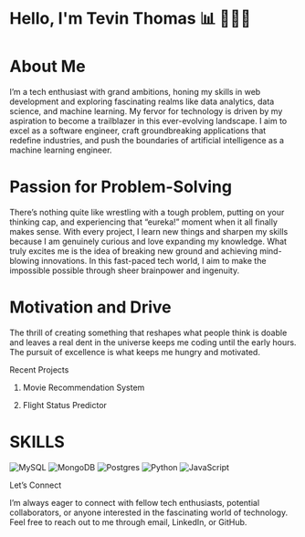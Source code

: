 
# Hello, I'm Tevin Thomas 📊 🧑🏾‍💻

# About Me

I’m a tech enthusiast with grand ambitions, honing my skills in web development and exploring fascinating realms like data analytics, data science, and machine learning. My fervor for technology is driven by my aspiration to become a trailblazer in this ever-evolving landscape. I aim to excel as a software engineer, craft groundbreaking applications that redefine industries, and push the boundaries of artificial intelligence as a machine learning engineer.

# Passion for Problem-Solving

There’s nothing quite like wrestling with a tough problem, putting on your thinking cap, and experiencing that “eureka!” moment when it all finally makes sense. With every project, I learn new things and sharpen my skills because I am genuinely curious and love expanding my knowledge. What truly excites me is the idea of breaking new ground and achieving mind-blowing innovations. In this fast-paced tech world, I aim to make the impossible possible through sheer brainpower and ingenuity.

# Motivation and Drive

The thrill of creating something that reshapes what people think is doable and leaves a real dent in the universe keeps me coding until the early hours. The pursuit of excellence is what keeps me hungry and motivated.

Recent Projects

1) Movie Recommendation System

2) Flight Status Predictor


# SKILLS

![MySQL](https://img.shields.io/badge/mysql-%2300f.svg?style=for-the-badge&logo=mysql&logoColor=white)
![MongoDB](https://img.shields.io/badge/MongoDB-%234ea94b.svg?style=for-the-badge&logo=mongodb&logoColor=white)
![Postgres](https://img.shields.io/badge/postgres-%23316192.svg?style=for-the-badge&logo=postgresql&logoColor=white)
![Python](https://img.shields.io/badge/python-3670A0?style=for-the-badge&logo=python&logoColor=ffdd54)
![JavaScript](https://img.shields.io/badge/javascript-%23323330.svg?style=for-the-badge&logo=javascript&logoColor=%23F7DF1E)


Let’s Connect

I’m always eager to connect with fellow tech enthusiasts, potential collaborators, or anyone interested in the fascinating world of technology. Feel free to reach out to me through email, LinkedIn, or GitHub.
